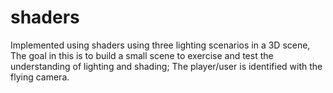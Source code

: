 # shaders
Implemented using shaders using three lighting scenarios in a 3D scene, The goal in this is to build a small scene to exercise and test the understanding of lighting and shading; The player/user  is identified with the flying camera.
